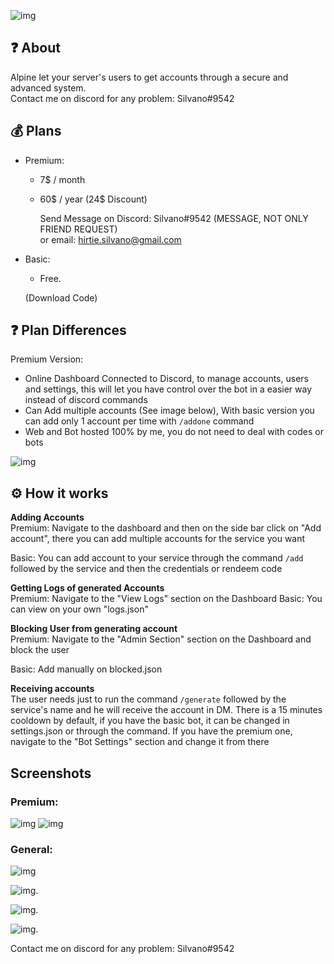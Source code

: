 ![img](https://i.imgur.com/etn2Vni.png)

## ❓ About
Alpine let your server's users to get accounts through a secure and advanced system.    
Contact me on discord for any problem: Silvano#9542 


## 💰 Plans
- Premium:  

  - 7$ / month 
  - 60$ / year (24$ Discount)  
  
    Send Message on Discord: Silvano#9542 (MESSAGE, NOT ONLY FRIEND REQUEST)  
    or email: hirtie.silvano@gmail.com
  

- Basic:  
  - Free. 
  
  (Download Code)

## ❓ Plan Differences
Premium Version:
- Online Dashboard Connected to Discord, to manage accounts, users and settings, this will let you have control over the bot in a easier way instead of discord commands
- Can Add multiple accounts (See image below), With basic version you can add only 1 account per time with `/addone` command
- Web and Bot hosted 100% by me, you do not need to deal with codes or bots

![img](https://i.imgur.com/2n4uz8V.png)


## ⚙️ How it works
**Adding Accounts**  
Premium: Navigate to the dashboard and then on the side bar click on "Add account", there you can add multiple accounts for the service you want

Basic: You can add account to your service through the command `/add` followed by the service and then the credentials or rendeem code

**Getting Logs of generated Accounts**  
Premium: Navigate to the "View Logs" section on the Dashboard
Basic: You can view on your own "logs.json"

**Blocking User from generating account**  
Premium: Navigate to the "Admin Section" section on the Dashboard and block the user 

Basic: Add manually on blocked.json
  
**Receiving accounts**  
The user needs just to run the command `/generate` followed by the service's name and he will receive the account in DM.
There is a 15 minutes cooldown by default, if you have the basic bot, it can be changed in settings.json or through the command.
If you have the premium one, navigate to the "Bot Settings" section and change it from there

## Screenshots
### Premium:
![img](https://i.imgur.com/tw5ZWOm.png)
![img](https://i.imgur.com/iCfTx3F.png)
### General:
![img](https://i.imgur.com/U5Qifp2.png)  

![img](https://i.imgur.com/Sn2DrNj.png). 

![img](https://i.imgur.com/8VZaU4J.png). 

![img](https://i.imgur.com/hUNjdn1.png).  

Contact me on discord for any problem: Silvano#9542

